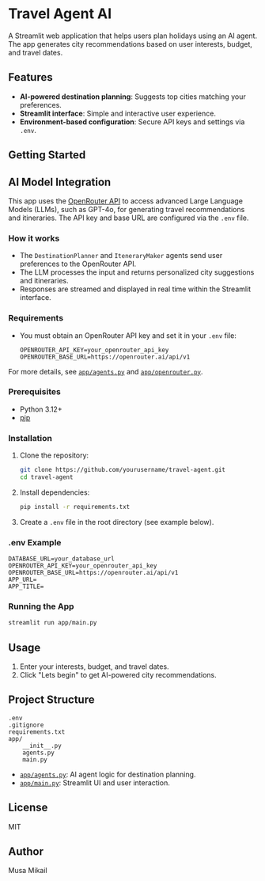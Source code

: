 # Travel Agent AI

A Streamlit web application that helps users plan holidays using an AI agent. The app generates city recommendations based on user interests, budget, and travel dates.

## Features

- **AI-powered destination planning**: Suggests top cities matching your preferences.
- **Streamlit interface**: Simple and interactive user experience.
- **Environment-based configuration**: Secure API keys and settings via `.env`.

## Getting Started
## AI Model Integration

This app uses the [OpenRouter API](https://openrouter.ai/) to access advanced Large Language Models (LLMs), such as GPT-4o, for generating travel recommendations and itineraries. The API key and base URL are configured via the `.env` file.

### How it works

- The `DestinationPlanner` and `IteneraryMaker` agents send user preferences to the OpenRouter API.
- The LLM processes the input and returns personalized city suggestions and itineraries.
- Responses are streamed and displayed in real time within the Streamlit interface.

### Requirements

- You must obtain an OpenRouter API key and set it in your `.env` file:
  ```
  OPENROUTER_API_KEY=your_openrouter_api_key
  OPENROUTER_BASE_URL=https://openrouter.ai/api/v1
  ```

For more details, see [`app/agents.py`](app/agents.py) and [`app/openrouter.py`](app/openrouter.py).
### Prerequisites

- Python 3.12+
- [pip](https://pip.pypa.io/en/stable/)

### Installation

1. Clone the repository:
    ```sh
    git clone https://github.com/yourusername/travel-agent.git
    cd travel-agent
    ```

2. Install dependencies:
    ```sh
    pip install -r requirements.txt
    ```

3. Create a `.env` file in the root directory (see example below).

### .env Example

```
DATABASE_URL=your_database_url
OPENROUTER_API_KEY=your_openrouter_api_key
OPENROUTER_BASE_URL=https://openrouter.ai/api/v1
APP_URL=
APP_TITLE=
```

### Running the App

```sh
streamlit run app/main.py
```

## Usage

1. Enter your interests, budget, and travel dates.
2. Click "Lets begin" to get AI-powered city recommendations.

## Project Structure

```
.env
.gitignore
requirements.txt
app/
    __init__.py
    agents.py
    main.py
```

- [`app/agents.py`](app/agents.py): AI agent logic for destination planning.
- [`app/main.py`](app/main.py): Streamlit UI and user interaction.

## License

MIT

## Author

Musa Mikail